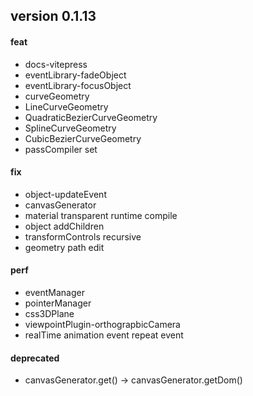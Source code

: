 ## version 0.1.13

#### feat

- docs-vitepress
- eventLibrary-fadeObject
- eventLibrary-focusObject
- curveGeometry
- LineCurveGeometry
- QuadraticBezierCurveGeometry
- SplineCurveGeometry
- CubicBezierCurveGeometry
- passCompiler set

#### fix

- object-updateEvent
- canvasGenerator
- material transparent runtime compile
- object addChildren
- transformControls recursive
- geometry path edit

#### perf

- eventManager
- pointerManager
- css3DPlane
- viewpointPlugin-orthograpbicCamera
- realTime animation event repeat event

#### deprecated

- canvasGenerator.get() -> canvasGenerator.getDom()
